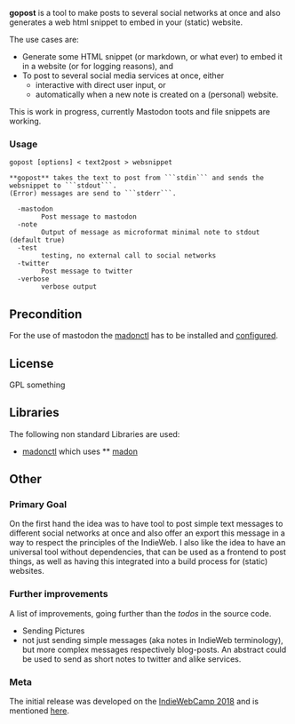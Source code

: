 **gopost** is a tool to make posts to several social networks at once and also generates a web html snippet to embed in your (static) website.

The use cases are:

* Generate some HTML snippet (or markdown, or what ever) to embed it in a website (or for logging reasons), and
* To post to several social media services at once, either
   * interactive with direct user input, or
   * automatically when a new note is created on a (personal) website.

This is work in progress, currently Mastodon toots and file snippets are working.

### Usage

    gopost [options] < text2post > websnippet

    **gopost** takes the text to post from ```stdin``` and sends the websnippet to ```stdout```.
    (Error) messages are send to ```stderr```.

      -mastodon
        	Post message to mastodon
      -note
        	Output of message as microformat minimal note to stdout (default true)
      -test
        	testing, no external call to social networks
      -twitter
        	Post message to twitter
      -verbose
        	verbose output

## Precondition

For the use of mastodon the [madonctl](https://github.com/McKael/madonctl) has to be installed and [configured](https://lilotux.net/%7Emikael/pub/madonctl/).

## License

GPL something

## Libraries

The following non standard Libraries are used:

* [madonctl](https://github.com/McKael/madonctl) which uses
** [madon](https://github.com/McKael/madon)

## Other

### Primary Goal

On the first hand the idea was to have tool to post simple text messages to different social networks at once and also offer an export this message in a way to respect the principles of the IndieWeb.
I also like the idea to have an universal tool without dependencies, that can be used as a frontend to post things, as well as having this integrated into a build process for (static) websites.

### Further improvements

A list of improvements, going further than the *todos* in the source code.

* Sending Pictures
* not just sending simple messages (aka notes in IndieWeb terminology), but more complex messages respectively blog-posts. An abstract could be used to send as short notes to twitter and alike services.

### Meta

The initial release was developed on the [IndieWebCamp 2018](https://indieweb.org/2018/D%C3%BCsseldorf)
and is mentioned [here](https://indieweb.org/projects#gopost).
